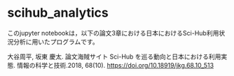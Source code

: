 # scihub_analytics
このjupyter notebookは，以下の論文3章における日本におけるSci-Hub利用状況分析に用いたプログラムです。

大谷周平, 坂東 慶太. 論文海賊サイト Sci-Hub を巡る動向と日本における利用実態. 情報の科学と技術.2018, 68(10). https://doi.org/10.18919/jkg.68.10_513


